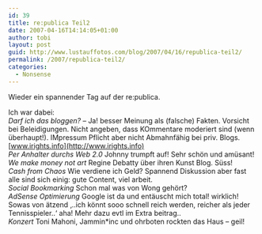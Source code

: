 ```yaml
---
id: 39
title: re:publica Teil2
date: 2007-04-16T14:14:05+01:00
author: tobi
layout: post
guid: http://www.lustauffotos.com/blog/2007/04/16/republica-teil2/
permalink: /2007/republica-teil2/
categories:
  - Nonsense
---
```

Wieder ein spannender Tag auf der re:publica.

Ich war dabei:  
_Darf ich das bloggen?_ &#8211; Ja! besser Meinung als (falsche) Fakten. Vorsicht bei Beleidigungen. Nicht angeben, dass KOmmentare moderiert sind (wenn überhaupt!). IMpressum Pflicht aber nicht Abmahnfähig bei priv. Blogs. [www.irights.info](http://www.irights.info)  
_Per Anhalter durchs Web 2.0_ Johnny trumpft auf! Sehr schön und amüsant!  
_We make money not art_ Regine Debatty über ihren Kunst Blog. Süss!  
_Cash from Chaos_ Wie verdiene ich Geld? Spannend Diskussion aber fast alle sind sich einig: gute Content, viel arbeit.  
_Social Bookmarking_ Schon mal was von Wong gehört?  
_AdSense Optimierung_ Google ist da und entäuscht mich total! wirklich! Sowas von ätzend &#8218;..ich könnt sooo schnell reich werden, reicher als jeder Tennisspieler..&#8216; aha! Mehr dazu evtl im Extra beitrag..  
_Konzert_ Toni Mahoni, Jammin*inc und ohrboten rockten das Haus &#8211; geil!